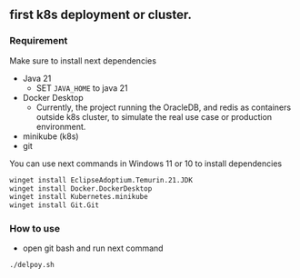 ## first k8s deployment or cluster. 


### Requirement

Make sure to install next dependencies

- Java 21 
  - SET `JAVA_HOME` to java 21
- Docker Desktop
  - Currently, the project running the OracleDB, and redis as containers outside k8s cluster, to simulate the real use case or production environment.
- minikube (k8s)
- git

You can use next commands in Windows 11 or 10 to install dependencies

```cmd
winget install EclipseAdoptium.Temurin.21.JDK
winget install Docker.DockerDesktop
winget install Kubernetes.minikube
winget install Git.Git
```

### How to use 

- open git bash and run next command 
```bash
./delpoy.sh
```

